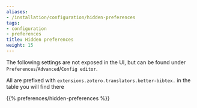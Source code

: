 ```yaml
---
aliases:
- /installation/configuration/hidden-preferences
tags:
- configuration
- preferences
title: Hidden preferences
weight: 15
---
```


The following settings are not exposed in the UI, but can be found under `Preferences`/`Advanced`/`Config editor`.

All are prefixed with `extensions.zotero.translators.better-bibtex.` in the table you will find there

{{% preferences/hidden-preferences %}}


